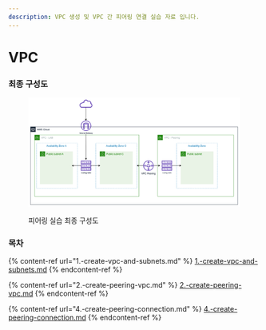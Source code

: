 ```yaml
---
description: VPC 생성 및 VPC 간 피어링 연결 실습 자료 입니다.
---
```


# VPC

### 최종 구성도

<figure><img src="../.gitbook/assets/image (8).png" alt=""><figcaption><p>피어링 실습 최종 구성도</p></figcaption></figure>

### 목차

{% content-ref url="1.-create-vpc-and-subnets.md" %}
[1.-create-vpc-and-subnets.md](1.-create-vpc-and-subnets.md)
{% endcontent-ref %}

{% content-ref url="2.-create-peering-vpc.md" %}
[2.-create-peering-vpc.md](2.-create-peering-vpc.md)
{% endcontent-ref %}

{% content-ref url="4.-create-peering-connection.md" %}
[4.-create-peering-connection.md](4.-create-peering-connection.md)
{% endcontent-ref %}
